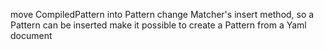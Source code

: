 move CompiledPattern into Pattern
change Matcher's insert method, so a Pattern can be inserted
make it possible to create a Pattern from a Yaml document
